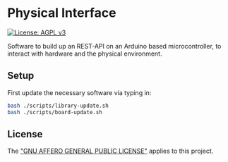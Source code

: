 # Physical Interface

[![License: AGPL v3](https://img.shields.io/badge/License-AGPL%20v3-blue.svg)](https://www.gnu.org/licenses/agpl-3.0)

Software to build up an REST-API on an Arduino based microcontroller, to interact with hardware and the physical environment.

## Setup

First update the necessary software via typing in:

```bash
bash ./scripts/library-update.sh
bash ./scripts/board-update.sh
```

## License
The ["GNU AFFERO GENERAL PUBLIC LICENSE"](./LICENSE.txt) applies to this project.
